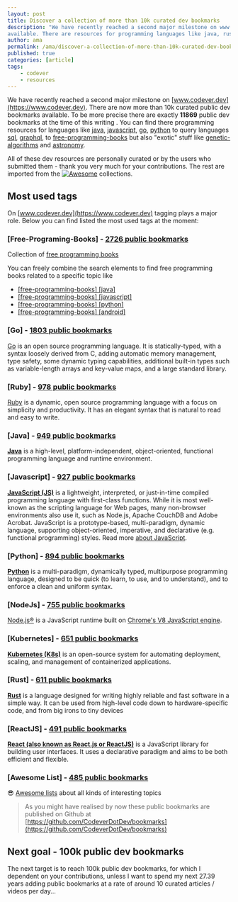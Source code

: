 ```yaml
---
layout: post
title: Discover a collection of more than 10k curated dev bookmarks
description: "We have recently reached a second major milestone on www.codever.dev. There are now more than 10k curated public dev bookmarks
available. There are resources for programming languages like java, rust, go, python, for query language like sql, graphql to exotics like genetic-algorithms and astronomy"
author: ama
permalink: /ama/discover-a-collection-of-more-than-10k-curated-dev-bookmarks
published: true
categories: [article]
tags:
    - codever
    - resources
---
```


We have recently reached a second major milestone on [www.codever.dev](https://www.codever.dev). There are now more than 10k curated public dev bookmarks
 available. To be more precise there are exactly  **11869** public dev bookmarks at the time of this writing . You can find there programming resources for languages like [java](https://www.codever.dev/search?q=%5Bjava%5D),
 [javascript](https://www.codever.dev/search?q=%5Bjavascript%5D), [go](https://www.codever.dev/search?q=%5Bgo%5D), [python](https://www.codever.dev/search?q=%5Bjavascript%5D)
 to query languages [sql](https://www.codever.dev/search?q=%5Bsql%5D), [graphql](https://www.codever.dev/search?q=%5Bgraphql%5D), to [free-programming-books](https://www.codever.dev/search?q=%5Bfree-programming-books%5D)
  but also "exotic" stuff like [genetic-algorithms](https://www.codever.dev/search?q=%5Bgenetic-algorithms%5D) and [astronomy](https://www.codever.dev/search?q=%5Bastronomy%5D).

All of these dev resources are personally curated or by the users who submitted them - thank you very much for your contributions.
 The rest are imported from the [![Awesome](https://cdn.rawgit.com/sindresorhus/awesome/d7305f38d29fed78fa85652e3a63e154dd8e8829/media/badge.svg)](https://github.com/sindresorhus/awesome)
 collections.

<!--more-->

## Most used tags
On [www.codever.dev](https://www.codever.dev) tagging plays a major role. Below you can find listed the most used tags at the moment:

### [Free-Programing-Books] - [2726 public bookmarks](https://github.com/CodeverDotDev/bookmarks/blob/master/tagged/free-programming-books.md)
Collection of [free programming books](https://github.com/EbookFoundation/free-programming-books)

You can freely combine the search  elements to find free programming books related to a specific topic like
- [[free-programming-books] [java]](https://www.codever.dev/search?q=%5Bfree-programming-books%5D%20%5Bjava%5D)
- [[free-programming-books] [javascript]](https://www.codever.dev/search?q=%5Bfree-programming-books%5D%20%5Bjavascript%5D)
- [[free-programming-books] [python]](https://www.codever.dev/search?q=%5Bfree-programming-books%5D%20%5Bpython%5D)
- [[free-programming-books] [android]](https://www.codever.dev/search?q=%5Bfree-programming-books%5D%20%5Bandroid%5D)

### [Go] - [1803 public bookmarks](https://github.com/CodeverDotDev/bookmarks/blob/master/tagged/go.md)
[Go](https://golang.org/) is an open source programming language. It is statically-typed, with a syntax loosely derived from C, adding automatic memory management,
 type safety, some dynamic typing capabilities, additional built-in types such as variable-length arrays and key-value maps, and a large standard library.

### [Ruby] - [978 public bookmarks](https://github.com/CodeverDotDev/bookmarks/blob/master/tagged/ruby.md)
[Ruby](https://www.ruby-lang.org/en/)  is a dynamic, open source programming language with a focus on simplicity and productivity. It has an elegant syntax that is natural to read and easy to write.

### [Java] - [949 public bookmarks](https://github.com/CodeverDotDev/bookmarks/blob/master/tagged/java.md)
[**Java**](https://www.java.com/en/) is a high-level, platform-independent, object-oriented, functional programming language and runtime environment.

### [Javascript] - [927 public bookmarks](https://github.com/CodeverDotDev/bookmarks/blob/master/tagged/javascript.md)
[**JavaScript (JS)**](https://developer.mozilla.org/en-US/docs/Web/JavaScript) is a lightweight, interpreted, or just-in-time compiled programming language with first-class functions.
 While it is most well-known as the scripting language for Web pages, many non-browser environments also use it, such as Node.js, Apache CouchDB and Adobe Acrobat.
  JavaScript is a prototype-based, multi-paradigm, dynamic language, supporting object-oriented, imperative, and declarative (e.g. functional programming) styles. Read more [about JavaScript](https://developer.mozilla.org/en-US/docs/Web/JavaScript/About_JavaScript).

### [Python] - [894 public bookmarks](https://github.com/CodeverDotDev/bookmarks/blob/master/tagged/python.md)
[**Python**](https://www.python.org/) is a multi-paradigm, dynamically typed, multipurpose programming language, designed to be quick (to learn, to use, and to understand), and to enforce a clean and uniform syntax.

### [NodeJs] - [755 public bookmarks](https://github.com/CodeverDotDev/bookmarks/blob/master/tagged/nodejs.md)
[Node.js®](https://nodejs.org/en/) is a JavaScript runtime built on [Chrome's V8 JavaScript engine](https://v8.dev/).

### [Kubernetes] - [651 public bookmarks](https://github.com/CodeverDotDev/bookmarks/blob/master/tagged/kubernetes.md)
[**Kubernetes (K8s)**](https://kubernetes.io/) is an open-source system for automating deployment, scaling, and management of containerized applications.

### [Rust] - [611 public bookmarks](https://github.com/CodeverDotDev/bookmarks/blob/master/tagged/rust.md)
[**Rust**](https://www.rust-lang.org/) is a language designed for writing highly reliable and fast software in a simple way. It can be used from high-level code down to hardware-specific code, and from big irons to tiny devices

### [ReactJS] - [491 public bookmarks](https://github.com/CodeverDotDev/bookmarks/blob/master/tagged/reactjs.md)
[**React (also known as React.js or ReactJS)**](https://reactjs.org/) is a JavaScript library for building user interfaces. It uses a declarative paradigm and aims to be both efficient and flexible.

### [Awesome List] - [485 public bookmarks](https://github.com/CodeverDotDev/bookmarks/blob/master/tagged/awesome-list.md)
😎 [Awesome lists](https://github.com/sindresorhus/awesome) about all kinds of interesting topics

> As you might have realised by now these public bookmarks are published on Github at [https://github.com/CodeverDotDev/bookmarks](https://github.com/CodeverDotDev/bookmarks)

## Next goal - 100k public dev bookmarks
The next target is to reach 100k public dev bookmarks, for which I dependent on your contributions, unless I want
to spend my next 27.39 years adding public bookmarks at a rate of around 10 curated articles / videos per day...

